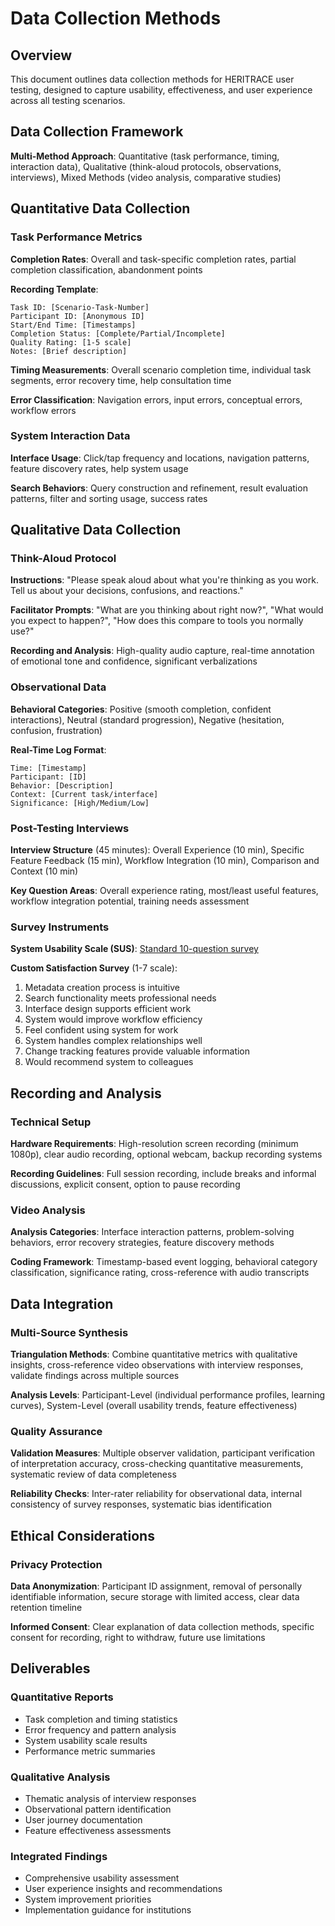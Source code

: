 # Data Collection Methods

## Overview

This document outlines data collection methods for HERITRACE user testing, designed to capture usability, effectiveness, and user experience across all testing scenarios.

## Data Collection Framework

**Multi-Method Approach**: Quantitative (task performance, timing, interaction data), Qualitative (think-aloud protocols, observations, interviews), Mixed Methods (video analysis, comparative studies)

## Quantitative Data Collection

### Task Performance Metrics
**Completion Rates**: Overall and task-specific completion rates, partial completion classification, abandonment points

**Recording Template**:
```
Task ID: [Scenario-Task-Number]
Participant ID: [Anonymous ID]
Start/End Time: [Timestamps]
Completion Status: [Complete/Partial/Incomplete]
Quality Rating: [1-5 scale]
Notes: [Brief description]
```

**Timing Measurements**: Overall scenario completion time, individual task segments, error recovery time, help consultation time

**Error Classification**: Navigation errors, input errors, conceptual errors, workflow errors

### System Interaction Data
**Interface Usage**: Click/tap frequency and locations, navigation patterns, feature discovery rates, help system usage

**Search Behaviors**: Query construction and refinement, result evaluation patterns, filter and sorting usage, success rates

## Qualitative Data Collection

### Think-Aloud Protocol
**Instructions**: "Please speak aloud about what you're thinking as you work. Tell us about your decisions, confusions, and reactions."

**Facilitator Prompts**: "What are you thinking about right now?", "What would you expect to happen?", "How does this compare to tools you normally use?"

**Recording and Analysis**: High-quality audio capture, real-time annotation of emotional tone and confidence, significant verbalizations

### Observational Data
**Behavioral Categories**: Positive (smooth completion, confident interactions), Neutral (standard progression), Negative (hesitation, confusion, frustration)

**Real-Time Log Format**:
```
Time: [Timestamp]
Participant: [ID]
Behavior: [Description]
Context: [Current task/interface]
Significance: [High/Medium/Low]
```

### Post-Testing Interviews
**Interview Structure** (45 minutes): Overall Experience (10 min), Specific Feature Feedback (15 min), Workflow Integration (10 min), Comparison and Context (10 min)

**Key Question Areas**: Overall experience rating, most/least useful features, workflow integration potential, training needs assessment

### Survey Instruments
**System Usability Scale (SUS)**: [Standard 10-question survey](questionnaires/sus_questionnaire.md)

**Custom Satisfaction Survey** (1-7 scale):
1. Metadata creation process is intuitive
2. Search functionality meets professional needs
3. Interface design supports efficient work
4. System would improve workflow efficiency
5. Feel confident using system for work
6. System handles complex relationships well
7. Change tracking features provide valuable information
8. Would recommend system to colleagues

## Recording and Analysis

### Technical Setup
**Hardware Requirements**: High-resolution screen recording (minimum 1080p), clear audio recording, optional webcam, backup recording systems

**Recording Guidelines**: Full session recording, include breaks and informal discussions, explicit consent, option to pause recording

### Video Analysis
**Analysis Categories**: Interface interaction patterns, problem-solving behaviors, error recovery strategies, feature discovery methods

**Coding Framework**: Timestamp-based event logging, behavioral category classification, significance rating, cross-reference with audio transcripts

## Data Integration

### Multi-Source Synthesis
**Triangulation Methods**: Combine quantitative metrics with qualitative insights, cross-reference video observations with interview responses, validate findings across multiple sources

**Analysis Levels**: Participant-Level (individual performance profiles, learning curves), System-Level (overall usability trends, feature effectiveness)

### Quality Assurance
**Validation Measures**: Multiple observer validation, participant verification of interpretation accuracy, cross-checking quantitative measurements, systematic review of data completeness

**Reliability Checks**: Inter-rater reliability for observational data, internal consistency of survey responses, systematic bias identification

## Ethical Considerations

### Privacy Protection
**Data Anonymization**: Participant ID assignment, removal of personally identifiable information, secure storage with limited access, clear data retention timeline

**Informed Consent**: Clear explanation of data collection methods, specific consent for recording, right to withdraw, future use limitations

## Deliverables

### Quantitative Reports
- Task completion and timing statistics
- Error frequency and pattern analysis
- System usability scale results
- Performance metric summaries

### Qualitative Analysis
- Thematic analysis of interview responses
- Observational pattern identification
- User journey documentation
- Feature effectiveness assessments

### Integrated Findings
- Comprehensive usability assessment
- User experience insights and recommendations
- System improvement priorities
- Implementation guidance for institutions 